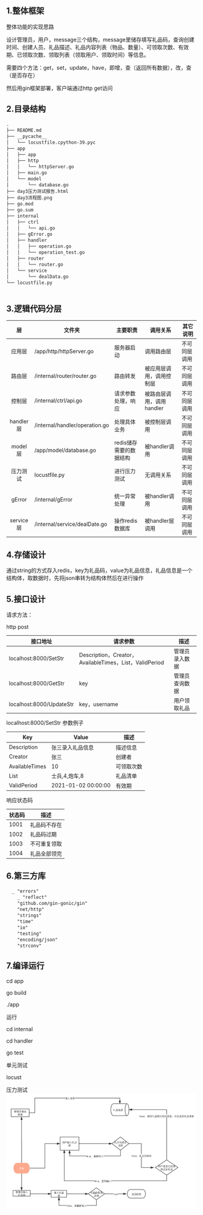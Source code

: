 ## 1.整体框架

整体功能的实现思路	

设计管理员，用户，message三个结构，message里储存填写礼品码，查询创建时间、创建人员、礼品描述、礼品内容列表（物品、数量）、可领取次数、有效期、已领取次数、领取列表（领取用户、领取时间）等信息。

需要四个方法：get，set，update，have，即增，查（返回所有数据），改，查（是否存在）

然后用gin框架部署，客户端通过http get访问

## 2.目录结构

```
.
├── README.md
├── __pycache__
│   └── locustfile.cpython-39.pyc
├── app
│   ├── app
│   ├── http
│   │   └── httpServer.go
│   ├── main.go
│   └── model
│       └── database.go
├── day3压力测试报告.html
├── day3流程图.png
├── go.mod
├── go.sum
├── internal
│   ├── ctrl
│   │   └── api.go
│   ├── gError.go
│   ├── handler
│   │   ├── operation.go
│   │   └── operation_test.go
│   ├── router
│   │   └── router.go
│   └── service
│       └── dealData.go
└── locustfile.py


```

## 3.逻辑代码分层

|    层     | 文件夹                         | 主要职责                | 调用关系                  | 其它说明     |
| :-------: | ------------------------------ | ----------------------- | ------------------------- | ------------ |
|  应用层   | /app/http/httpServer.go        | 服务器启动              | 调用路由层                | 不可同层调用 |
|  路由层   | /internal/router/router.go     | 路由转发                | 被应用层调用，调用控制层  | 不可同层调用 |
|  控制层   | /internal/ctrl/api.go          | 请求参数处理，响应      | 被路由层调用，调用handler | 不可同层调用 |
| handler层 | /internal/handler/operation.go | 处理具体业务            | 被控制层调用              | 不可同层调用 |
|  model层  | /app/model/database.go         | redis储存需要的数据结构 | 被handler调用             | 不可同层调用 |
| 压力测试  | locustfile.py                  | 进行压力测试            | 无调用关系                | 不可同层调用 |
|  gError   | /internal/gError               | 统一异常处理            | 被handler调用             | 不可同层调用 |
| service层 | /internal/service/dealDate.go  | 操作redis数据库         | 被handler层调用           | 不可同层调用 |

## 4.存储设计

通过string的方式存入redis，key为礼品码，value为礼品信息，礼品信息是一个结构体，取数据时，先将json串转为结构体然后在进行操作

## 5.接口设计

请求方法：

http post

| 接口地址                 | 请求参数                                                | 描述           |
| ------------------------ | ------------------------------------------------------- | -------------- |
| localhost:8000/SetStr    | Description，Creator，AvailableTimes，List，ValidPeriod | 管理员录入数据 |
| localhost:8000/GetStr    | key                                                     | 管理员查询数据 |
| localhost:8000/UpdateStr | key，username                                           | 用户领取礼品   |

localhost:8000/SetStr   参数例子 

| Key            | Value               | 描述       |
| -------------- | ------------------- | ---------- |
| Description    | 张三录入礼品信息    | 描述信息   |
| Creator        | 张三                | 创建者     |
| AvailableTimes | 10                  | 可领取次数 |
| List           | 士兵,4,炮车,8       | 礼品清单   |
| ValidPeriod    | 2021-01-02 00:00:00 | 有效期     |

响应状态码

| 状态码 | 描述         |
| ------ | ------------ |
| 1001   | 礼品码不存在 |
| 1002   | 礼品码过期   |
| 1003   | 不可重复领取 |
| 1004   | 礼品全部领完 |

## 6.第三方库

```
  _ "errors"
	_ "reflect"
	"github.com/gin-gonic/gin"
	"net/http"
	"strings"
	"time"
	"io"
	"testing"
	"encoding/json"
	"strconv"
```

## 7.编译运行

cd app

go build

./app

运行

cd internal

cd handler

go test

单元测试

locust

压力测试![day3流程图](day3流程图.png)

